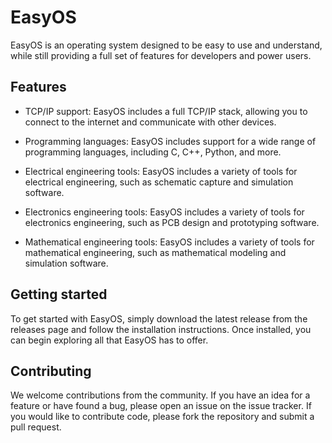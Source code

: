 # EasyOS

EasyOS is an operating system designed to be easy to use and understand, while still providing a full set of features for developers and power users.

## Features

- TCP/IP support: EasyOS includes a full TCP/IP stack, allowing you to connect to the internet and communicate with other devices.

- Programming languages: EasyOS includes support for a wide range of programming languages, including C, C++, Python, and more.

- Electrical engineering tools: EasyOS includes a variety of tools for electrical engineering, such as schematic capture and simulation software.

- Electronics engineering tools: EasyOS includes a variety of tools for electronics engineering, such as PCB design and prototyping software.

- Mathematical engineering tools: EasyOS includes a variety of tools for mathematical engineering, such as mathematical modeling and simulation software.

## Getting started

To get started with EasyOS, simply download the latest release from the releases page and follow the installation instructions. Once installed, you can begin exploring all that EasyOS has to offer.

## Contributing

We welcome contributions from the community. If you have an idea for a feature or have found a bug, please open an issue on the issue tracker. If you would like to contribute code, please fork the repository and submit a pull request.
